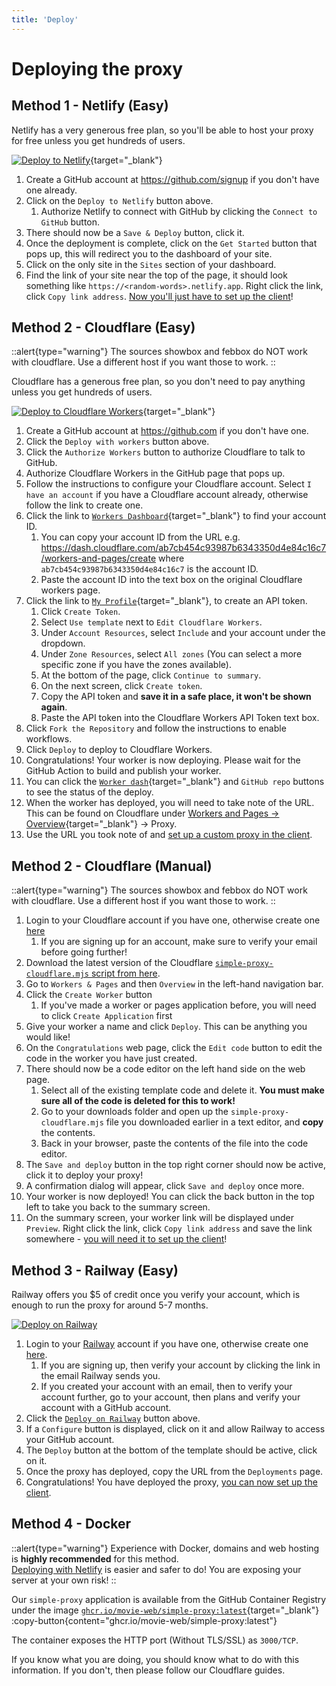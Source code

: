 ```yaml
---
title: 'Deploy'
---
```


# Deploying the proxy

## Method 1 - Netlify (Easy)

Netlify has a very generous free plan, so you'll be able to host your proxy for free unless you get hundreds of users.

[![Deploy to Netlify](https://www.netlify.com/img/deploy/button.svg)](https://app.netlify.com/start/deploy?repository=https://github.com/movie-web/simple-proxy){target="\_blank"}

1. Create a GitHub account at https://github.com/signup if you don't have one already.
1. Click on the `Deploy to Netlify` button above.
   1. Authorize Netlify to connect with GitHub by clicking the `Connect to GitHub` button.
1. There should now be a `Save & Deploy` button, click it.
1. Once the deployment is complete, click on the `Get Started` button that pops up, this will redirect you to the dashboard of your site.
1. Click on the only site in the `Sites` section of your dashboard.
1. Find the link of your site near the top of the page, it should look something like `https://<random-words>.netlify.app`. Right click the link, click `Copy link address`. [Now you'll just have to set up the client](../5.extra/1.streaming.md#method-1---self-hosted-proxy)!

## Method 2 - Cloudflare (Easy)

::alert{type="warning"}
The sources showbox and febbox do NOT work with cloudflare. Use a different host if you want those to work.
::

Cloudflare has a generous free plan, so you don't need to pay anything unless you get hundreds of users.

[![Deploy to Cloudflare Workers](https://deploy.workers.cloudflare.com/button)](https://deploy.workers.cloudflare.com/?url=https://github.com/movie-web/simple-proxy){target="\_blank"}

1. Create a GitHub account at https://github.com if you don't have one.
1. Click the `Deploy with workers` button above.
1. Click the `Authorize Workers` button to authorize Cloudflare to talk to GitHub.
1. Authorize Cloudflare Workers in the GitHub page that pops up.
1. Follow the instructions to configure your Cloudflare account. Select `I have an account` if you have a Cloudflare account already, otherwise follow the link to create one.
1. Click the link to [`Workers Dashboard`](https://dash.cloudflare.com/sign-up?to=/:account/workers-and-pages){target="\_blank"} to find your account ID.
   1. You can copy your account ID from the URL e.g. https://dash.cloudflare.com/ab7cb454c93987b6343350d4e84c16c7/workers-and-pages/create where `ab7cb454c93987b6343350d4e84c16c7` is the account ID.
   1. Paste the account ID into the text box on the original Cloudflare workers page.
1. Click the link to [`My Profile`](https://dash.cloudflare.com/profile/api-tokens){target="\_blank"}, to create an API token.
   1. Click `Create Token`.
   1. Select `Use template` next to `Edit Cloudflare Workers`.
   1. Under `Account Resources`, select `Include` and your account under the dropdown.
   1. Under `Zone Resources`, select `All zones` (You can select a more specific zone if you have the zones available).
   1. At the bottom of the page, click `Continue to summary`.
   1. On the next screen, click `Create token`.
   1. Copy the API token and **save it in a safe place, it won't be shown again**.
   1. Paste the API token into the Cloudflare Workers API Token text box.
1. Click `Fork the Repository` and follow the instructions to enable workflows.
1. Click `Deploy` to deploy to Cloudflare Workers.
1. Congratulations! Your worker is now deploying. Please wait for the GitHub Action to build and publish your worker.
1. You can click the [`Worker dash`](https://dash.cloudflare.com/sign-up?to=/:account/workers-and-pages){target="\_blank"} and `GitHub repo` buttons to see the status of the deploy.
1. When the worker has deployed, you will need to take note of the URL. This can be found on Cloudflare under [Workers and Pages -> Overview](https://dash.cloudflare.com/sign-up?to=/:account/workers-and-pages){target="\_blank"} -> Proxy.
1. Use the URL you took note of and [set up a custom proxy in the client](../5.extra/1.streaming.md#method-1---self-hosted-proxy).

## Method 2 - Cloudflare (Manual)

::alert{type="warning"}
The sources showbox and febbox do NOT work with cloudflare. Use a different host if you want those to work.
::

1. Login to your Cloudflare account if you have one, otherwise create one [here](https://dash.cloudflare.com/sign-up?to=/:account/workers-and-pages)
   1. If you are signing up for an account, make sure to verify your email before going further!
1. Download the latest version of the Cloudflare [`simple-proxy-cloudflare.mjs` script from here](https://github.com/movie-web/simple-proxy/releases/latest/download/simple-proxy-cloudflare.mjs).
1. Go to `Workers & Pages` and then `Overview` in the left-hand navigation bar.
1. Click the `Create Worker` button
   1. If you've made a worker or pages application before, you will need to click `Create Application` first
1. Give your worker a name and click `Deploy`. This can be anything you would like!
1. On the `Congratulations` web page, click the `Edit code` button to edit the code in the worker you have just created.
1. There should now be a code editor on the left hand side on the web page.
   1. Select all of the existing template code and delete it. **You must make sure all of the code is deleted for this to work!**
   1. Go to your downloads folder and open up the `simple-proxy-cloudflare.mjs` file you downloaded earlier in a text editor, and **copy** the contents.
   1. Back in your browser, paste the contents of the file into the code editor.
1. The `Save and deploy` button in the top right corner should now be active, click it to deploy your proxy!
1. A confirmation dialog will appear, click `Save and deploy` once more.
1. Your worker is now deployed! You can click the back button in the top left to take you back to the summary screen.
1. On the summary screen, your worker link will be displayed under `Preview`. Right click the link, click `Copy link address` and save the link somewhere - [you will need it to set up the client](../5.extra/1.streaming.md#method-1---self-hosted-proxy)!

## Method 3 - Railway (Easy)

Railway offers you $5 of credit once you verify your account, which is enough to run the proxy for around 5-7 months.

[![Deploy on Railway](https://railway.app/button.svg)](https://railway.app/template/dyYHq1)

1. Login to your [Railway](https://railway.app) account if you have one, otherwise create one [here](https://railway.app/login).
   1. If you are signing up, then verify your account by clicking the link in the email Railway sends you.
   1. If you created your account with an email, then to verify your account further, go to your account, then plans and verify your account with a GitHub account.
1. Click the [`Deploy on Railway`](https://railway.app/template/dyYHq1) button above.
1. If a `Configure` button is displayed, click on it and allow Railway to access your GitHub account.
1. The `Deploy` button at the bottom of the template should be active, click on it.
1. Once the proxy has deployed, copy the URL from the `Deployments` page.
1. Congratulations! You have deployed the proxy, [you can now set up the client](../5.extra/1.streaming.md#method-1---self-hosted-proxy).

## Method 4 - Docker

::alert{type="warning"}
Experience with Docker, domains and web hosting is **highly recommended** for this method. <br />
[Deploying with Netlify](#method-1-netlify-easy) is easier and safer to do! You are exposing your server at your own risk!
::

Our `simple-proxy` application is available from the GitHub Container Registry under the image [`ghcr.io/movie-web/simple-proxy:latest`](https://ghcr.io/movie-web/simple-proxy:latest){target="\_blank"} :copy-button{content="ghcr.io/movie-web/simple-proxy:latest"}

The container exposes the HTTP port (Without TLS/SSL) as `3000/TCP`.

If you know what you are doing, you should know what to do with this information. If you don't, then please follow our Cloudflare guides.
